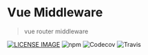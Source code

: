 # Vue Middleware
> vue router middleware

[![LICENSE IMAGE]](https://www.npmjs.org/package/vue-router-middleware)
![npm](https://img.shields.io/npm/v/vue-router-mw.svg)
![Codecov](https://img.shields.io/codecov/c/github/bichikim/vue-router-middleware.svg)
![Travis](https://img.shields.io/travis/bichikim/vue-router-middleware.svg)

[LICENSE IMAGE]:https://img.shields.io/npm/l/vue-router-middleware.svg
[NPM LINK]:https://www.npmjs.org/package/vue-router-middleware


